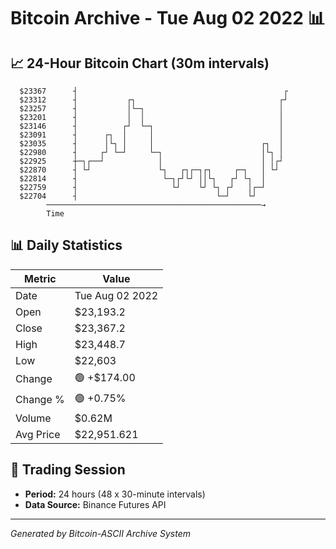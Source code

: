 # Bitcoin Archive - Tue Aug 02 2022 📊

## 📈 24-Hour Bitcoin Chart (30m intervals)

```
  $23367      ┤                                              ┌ 
  $23312      ┤           ┌┐                                ┌┘ 
  $23257      ┤           │└─┐                              │  
  $23201      ┤           │  │                              │  
  $23146      ┤          ┌┘  └─┐                            │  
  $23091      ┤      ┌┐  │     │                            │  
  $23035      ┤      │└┐ │     │                        ┌┐  │  
  $22980      ┤     ┌┘ └─┘     └─┐                      │└┐ │  
  $22925      ┼─┐┌──┘            │                      │ │┌┘  
  $22870      ┤ └┘               └┐   ┌┐┌─┐┌┐     ┌─┐   │ └┘   
  $22814      ┤                   └─┐┌┘└┘ ││└┐   ┌┘ └┐  │      
  $22759      ┤                     └┘    └┘ └┐ ┌┘   │┌─┘      
  $22704      ┤                               └─┘    └┘        
        ────────────────────────────────────────────────→
        Time
```

## 📊 Daily Statistics

| Metric | Value |
|--------|-------|
| Date | Tue Aug 02 2022 |
| Open | $23,193.2 |
| Close | $23,367.2 |
| High | $23,448.7 |
| Low | $22,603 |
| Change | 🟢 +$174.00 |
| Change % | 🟢 +0.75% |
| Volume | $0.62M |
| Avg Price | $22,951.621 |

## 📅 Trading Session

- **Period:** 24 hours (48 x 30-minute intervals)
- **Data Source:** Binance Futures API

---
*Generated by Bitcoin-ASCII Archive System*

